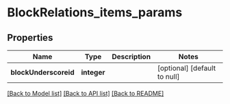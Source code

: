 # BlockRelations_items_params

## Properties
Name | Type | Description | Notes
------------ | ------------- | ------------- | -------------
**blockUnderscoreid** | **integer** |  | [optional] [default to null]

[[Back to Model list]](../README.md#documentation-for-models) [[Back to API list]](../README.md#documentation-for-api-endpoints) [[Back to README]](../README.md)


